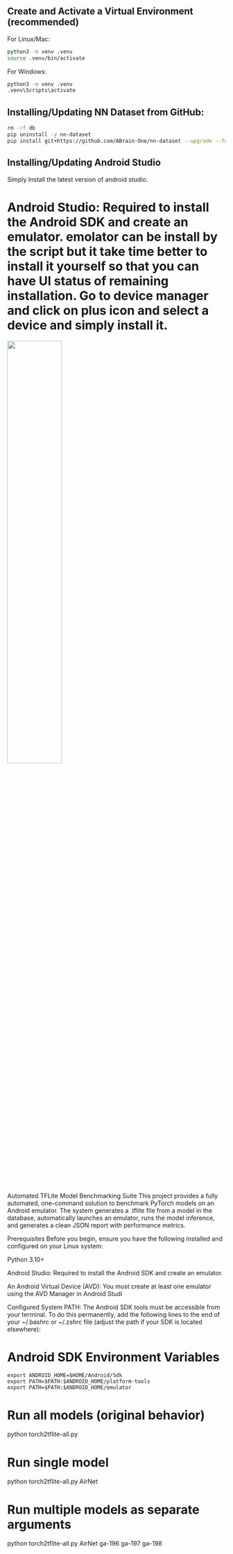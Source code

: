 
## Create and Activate a Virtual Environment (recommended)
For Linux/Mac:
   ```bash
   python3 -m venv .venv
   source .venv/bin/activate
   ```
For Windows:
   ```bash
   python3 -m venv .venv
   .venv\Scripts\activate
   ```
## Installing/Updating NN Dataset from GitHub:
```bash
rm -rf db
pip uninstall -y nn-dataset
pip install git+https://github.com/ABrain-One/nn-dataset --upgrade --force --extra-index-url https://download.pytorch.org/whl/cu126
```

## Installing/Updating Android Studio

Simply Install the latest version of android studio.

Android Studio: Required to install the Android SDK and create an emulator. emolator can be install by the script but it take time better to install it yourself so that you can have UI status of remaining installation. 
Go to device manager and click on plus icon and select a device and simply install it. 
=======
<img src='https://abrain.one/img/nnlite-logo.png' width='50%'/>

Automated TFLite Model Benchmarking Suite
This project provides a fully automated, one-command solution to benchmark PyTorch models on an Android emulator. The system generates a .tflite file from a model in the database, automatically launches an emulator, runs the model inference, and generates a clean JSON report with performance metrics.

Prerequisites
Before you begin, ensure you have the following installed and configured on your Linux system:

Python 3.10+

Android Studio: Required to install the Android SDK and create an emulator.

An Android Virtual Device (AVD): You must create at least one emulator using the AVD Manager in Android Studi

Configured System PATH: The Android SDK tools must be accessible from your terminal.
To do this permanently, add the following lines to the end of your ~/.bashrc or ~/.zshrc file (adjust the path if your SDK is located elsewhere):

# Android SDK Environment Variables
```
export ANDROID_HOME=$HOME/Android/Sdk
export PATH=$PATH:$ANDROID_HOME/platform-tools
export PATH=$PATH:$ANDROID_HOME/emulator
```


# Run all models (original behavior)
python torch2tflite-all.py

# Run single model
python torch2tflite-all.py AirNet

# Run multiple models as separate arguments
python torch2tflite-all.py AirNet ga-196 ga-197 ga-198
